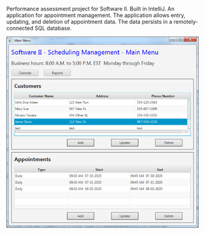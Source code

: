 Performance assessment project for Software II. Built in IntelliJ. An application for appointment management. The application allows entry, updating, and deletion of appointment data. The data persists in a remotely-connected SQL database.

![alt text](https://github.com/bcrew1375/C195-SchedulingManagement/blob/master/SchedulingManagement.png?raw=true)
